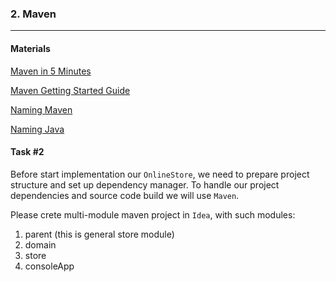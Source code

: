 ### 2. Maven

----
#### Materials

[Maven in 5 Minutes](https://maven.apache.org/guides/getting-started/maven-in-five-minutes.html)

[Maven Getting Started Guide](https://maven.apache.org/guides/getting-started/index.html)

[Naming Maven](http://maven.apache.org/guides/mini/guide-naming-conventions.html)

[Naming Java](https://www.oracle.com/java/technologies/javase/codeconventions-namingconventions.html)


#### Task #2

Before start implementation our `OnlineStore`, we need to prepare project structure and set up dependency manager.
To handle our project dependencies and source code build we will use `Maven`.

Please crete multi-module maven project in `Idea`, with such modules:

1. parent (this is general store module)
2. domain
3. store
4. consoleApp   
